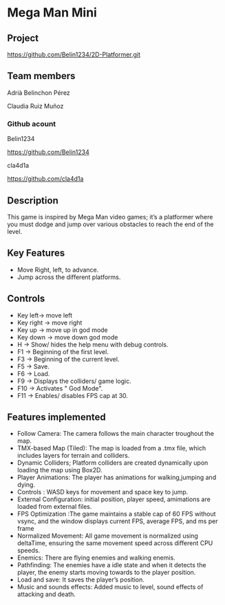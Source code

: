 # Mega Man Mini
## Project
https://github.com/Belin1234/2D-Platformer.git



## Team members
Adrià Belinchon Pérez

Claudia Ruiz Muñoz

### Github acount

Belin1234

https://github.com/Belin1234


cla4d1a

https://github.com/cla4d1a

## Description

This game is inspired by Mega Man video games; it’s a platformer where you must dodge and jump over various obstacles to reach the end of the level.

## Key Features

 - Move Right, left, to advance.
 - Jump across the different platforms.


## Controls

 - Key left-> move left
 - Key right  -> move right
 - Key up -> move up in god mode
 - Key down -> move down god mode
 - H -> Show/ hides the help menu with debug controls.
 - F1 -> Beginning of the first level.
 - F3 -> Beginning of the current level.
 - F5 -> Save.
 - F6 -> Load.
 - F9 -> Displays the colliders/ game logic.
 - F10 -> Activates " God Mode".
 - F11 -> Enables/ disables FPS cap at 30.
   
 
## Features implemented
 - Follow Camera: The camera follows the main character troughout the map.
 - TMX-based Map (Tiled): The map is loaded from a .tmx file, which includes layers for terrain and colliders.
 - Dynamic Colliders; Platform colliders are created dynamically upon loading the map using Box2D.
 - Player Animations: The player has animations for walking,jumping and dying.
 - Controls : WASD keys for movement and space key to jump.
 - External Configuration: initial position, player speed, amimations are loaded from external files.
 - FPS Optimization :The game maintains a stable cap of 60 FPS without vsync, and the window displays current FPS, average 
                     FPS, and ms per frame
 - Normalized Movement: All game movement is normalized using deltaTime, ensuring the same movement speed across different CPU speeds.
 - Enemics: There are flying enemies and walking enemis.
 - Pathfinding: The enemies have a idle state and when it detects the player, the enemy starts moving towards to the player position.
 - Load and save: It saves the player’s position.
 - Music and sounds effects: Added music to level, sound effects of attacking and death.
 
